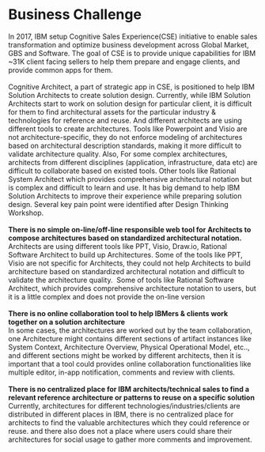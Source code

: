 # Business Challenge

<div align="left">In 2017, IBM setup Cognitive Sales Experience(CSE) initiative to enable sales transformation and optimize business development across Global Market, GBS and Software. The goal of CSE is to provide unique capabilities for IBM ~31K client facing sellers to help them prepare and engage clients, and provide common apps for them.</div><div align="left"><br></div><div align="left">Cognitive Architect, a part of strategic app in CSE, is positioned to help IBM Solution Architects to create solution design. Currently, while IBM Solution Architects start to work on solution design for particular client, it is difficult for them to find architectural assets for the particular industry & technologies for reference and reuse. And different architects are using different tools to create architectures. Tools like Powerpoint and Visio are not architecture-specific, they do not enforce modeling of architectures based on architectural description standards, making it more difficult to validate architecture quality. Also, For some complex architectures, architects from different disciplines (application, infrastructure, data etc) are difficult to collaborate based on existed tools. Other tools like Rational System Architect which provides comprehensive architectural notation but is complex and difficult to learn and use. It has big demand to help IBM Solution Architects to improve their experience while preparing solution design. Several key pain point were identified after Design Thinking Workshop.<br></div><div align="left"><b><br></b></div><div align="left"><b>There is no simple on-line/off-line responsible web tool for Architects to compose architectures based on standardized architectural notation. </b></div>Architects are using different tools like PPT, Visio, Draw.io, Rational Software Architect to build up Architectures. Some of the tools like PPT, Visio are not specific for Architects, they could not help Architects to build architecture based on standardized architectural notation and difficult to validate the architecture quality.  Some of tools like Rational Software Architect, which provides comprehensive architecture notation to users, but it is a little complex and does not provide the on-line version<br><br><b>There is no online collaboration tool to help IBMers & clients work together on a solution architecture</b><br>In some cases, the architectures are worked out by the team collaboration, one Architecture might contains different sections of artifact instances like System Context, Architecture Overview, Physical Operational Model, etc.., and different sections might be worked by different architects, then it is important that a tool could provides online collaboration functionalities like multiple editor, in-app notification, comments and review with clients.<br><br><b>There is no centralized place for IBM architects/technical sales to find a relevant reference architecture or patterns to reuse on a specific solution</b><br><div>Currently, architectures for different technologies/industries/clients are distributed in different places in IBM, there is no centralized place for architects to find the valuable architectures which they could reference or reuse. and there also does not a place where users could share their architectures for social usage to gather more comments and improvement.</div>
